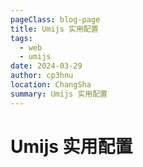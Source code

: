 ```yaml
---
pageClass: blog-page
title: Umijs 实用配置
tags:
  - web
  - umijs
date: 2024-03-29
author: cp3hnu
location: ChangSha
summary: Umijs 实用配置
---
```


# Umijs 实用配置